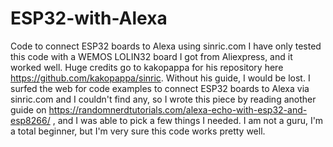 # ESP32-with-Alexa
Code to connect ESP32 boards to Alexa using sinric.com
I have only tested this code with a WEMOS LOLIN32 board I got from Aliexpress, and it worked well.
Huge credits go to kakopappa for his repository here https://github.com/kakopappa/sinric. Without his guide, I would be lost.
I surfed the web for code examples to connect ESP32 boards to Alexa via sinric.com and I couldn't find any, so I wrote this piece by reading another guide on https://randomnerdtutorials.com/alexa-echo-with-esp32-and-esp8266/ , and I was able to pick a few things I needed.
I am not a guru, I'm a total beginner, but I'm very sure this code works pretty well.
